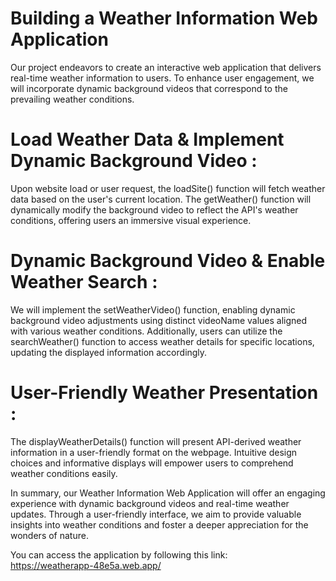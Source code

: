 # Building a Weather Information Web Application
Our project endeavors to create an interactive web application that delivers real-time weather information to users. To enhance user engagement, we will incorporate dynamic background videos that correspond to the prevailing weather conditions.

# Load Weather Data & Implement Dynamic Background Video : 
Upon website load or user request, the loadSite() function will fetch weather data based on the user's current location. The getWeather() function will dynamically modify the background video to reflect the API's weather conditions, offering users an immersive visual experience.

# Dynamic Background Video &  Enable Weather Search :
We will implement the setWeatherVideo() function, enabling dynamic background video adjustments using distinct videoName values aligned with various weather conditions. Additionally, users can utilize the searchWeather() function to access weather details for specific locations, updating the displayed information accordingly.

# User-Friendly Weather Presentation :
The displayWeatherDetails() function will present API-derived weather information in a user-friendly format on the webpage. Intuitive design choices and informative displays will empower users to comprehend weather conditions easily.

In summary, our Weather Information Web Application will offer an engaging experience with dynamic background videos and real-time weather updates. Through a user-friendly interface, we aim to provide valuable insights into weather conditions and foster a deeper appreciation for the wonders of nature.

You can access the application by following this link:\
https://weatherapp-48e5a.web.app/
